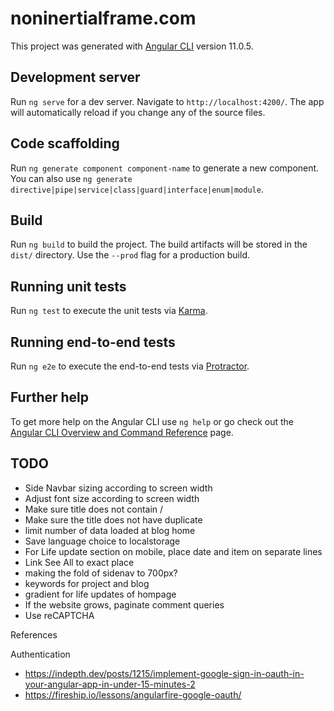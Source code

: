 # noninertialframe.com

This project was generated with [Angular CLI](https://github.com/angular/angular-cli) version 11.0.5.

## Development server

Run `ng serve` for a dev server. Navigate to `http://localhost:4200/`. The app will automatically reload if you change any of the source files.

## Code scaffolding

Run `ng generate component component-name` to generate a new component. You can also use `ng generate directive|pipe|service|class|guard|interface|enum|module`.

## Build

Run `ng build` to build the project. The build artifacts will be stored in the `dist/` directory. Use the `--prod` flag for a production build.

## Running unit tests

Run `ng test` to execute the unit tests via [Karma](https://karma-runner.github.io).

## Running end-to-end tests

Run `ng e2e` to execute the end-to-end tests via [Protractor](http://www.protractortest.org/).

## Further help

To get more help on the Angular CLI use `ng help` or go check out the [Angular CLI Overview and Command Reference](https://angular.io/cli) page.

## TODO

- Side Navbar sizing according to screen width
- Adjust font size according to screen width
- Make sure title does not contain /
- Make sure the title does not have duplicate
- limit number of data loaded at blog home
- Save language choice to localstorage
- For Life update section on mobile, place date and item on separate lines
- Link See All to exact place
- making the fold of sidenav to 700px?
- keywords for project and blog
- gradient for life updates of hompage
- If the website grows, paginate comment queries
- Use reCAPTCHA

References

Authentication
- https://indepth.dev/posts/1215/implement-google-sign-in-oauth-in-your-angular-app-in-under-15-minutes-2
- https://fireship.io/lessons/angularfire-google-oauth/